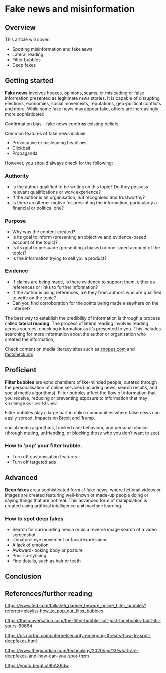 # Fake news and misinformation
## Overview
This article will cover:
-	Spotting misinformation and fake news
-	Lateral reading
-	Filter bubbles
-	Deep fakes

## Getting started

**Fake news** involves hoaxes, opinions, scams, or misleading or false information presented as legitimate news stories. It is capable of disrupting elections, economies, social movements, reputations, geo-political conflicts and more. While some fake news may appear fake, others are increasingly more sophisticated.

Confirmation bias – fake news confirms existing beliefs

Common features of fake news include:
-	Provocative or misleading headlines
-	Clickbait
-	Propaganda

However, you should always check for the following:

### Authority
-	Is the author qualified to be writing on this topic? Do they possess relevant qualifications or work experience?
-	If the author is an organisation, is it recognised and trustworthy?
-	Is there an ulterior motive for presenting the information, particularly a financial or political one?

### Purpose
-	Why was the content created? 
-	Is its goal to inform (presenting an objective and evidence-based account of the topic)?
-	Is its goal to persuade (presenting a biased or one-sided account of the topic)?
-	Is the information trying to sell you a product?

### Evidence
-	If claims are being made, is there evidence to support them, either as references or links to further information?
-	If the author is using references, are they from authors who are qualified to write on the topic?
-	Can you find corroboration for the points being made elsewhere on the internet?

The best way to establish the credibility of information is through a process called **lateral reading**. The process of lateral reading involves reading across sources, checking information as it’s presented to you. This includes searching for more information about the author or organisation who created the information, 

Check content on media literacy sites such as [snopes.com](https://www.snopes.com) and [factcheck.org](https://www.factcheck.org)

## Proficient

**Filter bubbles** are echo chambers of like-minded people, curated through the personalisation of online services (including news, search results, and social media algorithms). Filter bubbles affect the flow of information that you receive, reducing or preventing exposure to information that may challenge our world view. 

Filter bubbles play a large part in online communities where false news can easily spread. Impacts on Brexit and Trump. 
 
social media algorithms, tracked user behaviour, and personal choice (through muting, unfriending, or blocking those who you don’t want to see). 

### How to ‘pop’ your filter bubble.
-	Turn off customisation features
-	Turn off targeted ads


## Advanced

**Deep fakes** are a sophisticated form of fake news, where fictional videos or images are created featuring well-known or made-up people doing or saying things that are not real. This advanced form of manipulation is created using artificial intelligence and machine learning.

### How to spot deep fakes
-	Search for surrounding media or do a reverse image search of a video screenshot
-	Unnatural eye movement or facial expressions
-	A lack of emotion
-	Awkward-looking body or posture
-	Poor lip-syncing
-	Fine details, such as hair or teeth


## Conclusion



## References/further reading

https://www.ted.com/talks/eli_pariser_beware_online_filter_bubbles?referrer=playlist-how_to_pop_our_filter_bubbles

https://theconversation.com/the-filter-bubble-isnt-just-facebooks-fault-its-yours-69664

https://us.norton.com/internetsecurity-emerging-threats-how-to-spot-deepfakes.html

https://www.theguardian.com/technology/2020/jan/13/what-are-deepfakes-and-how-can-you-spot-them

https://youtu.be/gLoI9hAX9dw






